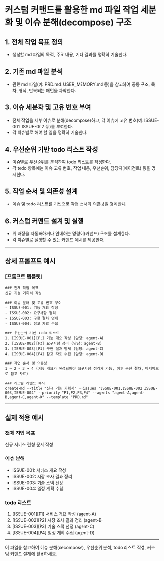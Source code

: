 # 커스텀 커맨드를 활용한 md 파일 작업 세분화 및 이슈 분해(decompose) 구조

## 1. 전체 작업 목표 정의
- 생성할 md 파일의 목적, 주요 내용, 기대 결과를 명확히 기술한다.

## 2. 기존 md 파일 분석
- 관련 md 파일(예: PRD.md, USER_MEMORY.md 등)을 참고하여 공통 구조, 목차, 형식, 반복되는 패턴을 파악한다.

## 3. 이슈 세분화 및 고유 번호 부여
- 전체 작업을 세부 이슈로 분해(decompose)하고, 각 이슈에 고유 번호(예: ISSUE-001, ISSUE-002 등)를 부여한다.
- 각 이슈별로 해야 할 일을 명확히 기술한다.

## 4. 우선순위 기반 todo 리스트 작성
- 이슈별로 우선순위를 분석하여 todo 리스트를 작성한다.
- 각 todo 항목에는 이슈 고유 번호, 작업 내용, 우선순위, 담당자(에이전트) 등을 명시한다.

## 5. 작업 순서 및 의존성 설계
- 이슈 및 todo 리스트를 기반으로 작업 순서와 의존성을 정리한다.

## 6. 커스텀 커맨드 설계 및 실행
- 위 과정을 자동화하거나 안내하는 명령어(커맨드) 구조를 설계한다.
- 각 이슈별로 실행할 수 있는 커맨드 예시를 제공한다.

---

## 상세 프롬프트 예시

### [프롬프트 템플릿]
```
### 전체 작업 목표
신규 기능 기획서 작성

### 이슈 분해 및 고유 번호 부여
- ISSUE-001: 기능 개요 작성
- ISSUE-002: 요구사항 정리
- ISSUE-003: 구현 절차 명세
- ISSUE-004: 참고 자료 수집

### 우선순위 기반 todo 리스트
1. [ISSUE-001][P1] 기능 개요 작성 (담당: agent-A)
2. [ISSUE-002][P2] 요구사항 정리 (담당: agent-B)
3. [ISSUE-003][P3] 구현 절차 명세 (담당: agent-C)
4. [ISSUE-004][P4] 참고 자료 수집 (담당: agent-D)

### 작업 순서 및 의존성
1 → 2 → 3 → 4 (기능 개요가 완성되어야 요구사항 정리가 가능, 이후 구현 절차, 마지막으로 참고 자료)

### 커스텀 커맨드 예시
create-md --title "신규 기능 기획서" --issues "ISSUE-001,ISSUE-002,ISSUE-003,ISSUE-004" --priority "P1,P2,P3,P4" --agents "agent-A,agent-B,agent-C,agent-D" --template "PRD.md"
```

---

## 실제 적용 예시

### 전체 작업 목표
신규 서비스 런칭 문서 작성

### 이슈 분해
- ISSUE-001: 서비스 개요 작성
- ISSUE-002: 시장 조사 결과 정리
- ISSUE-003: 기술 스택 선정
- ISSUE-004: 일정 계획 수립

### todo 리스트
1. [ISSUE-001][P1] 서비스 개요 작성 (agent-A)
2. [ISSUE-002][P2] 시장 조사 결과 정리 (agent-B)
3. [ISSUE-003][P3] 기술 스택 선정 (agent-C)
4. [ISSUE-004][P4] 일정 계획 수립 (agent-D)

---

이 파일을 참고하여 이슈 분해(decompose), 우선순위 분석, todo 리스트 작성, 커스텀 커맨드 설계에 활용하세요.
